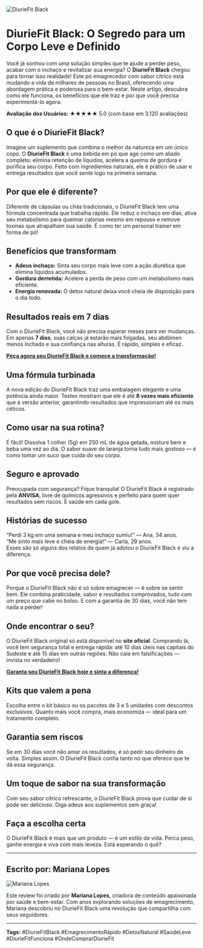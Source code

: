 ![DiurieFit Black](https://i.ibb.co/Y7WgqNV7/Diurie-Fit-Black.png)

# DiurieFit Black: O Segredo para um Corpo Leve e Definido

Você já sonhou com uma solução simples que te ajude a perder peso, acabar com o inchaço e revitalizar sua energia? O **DiurieFit Black** chegou para tornar isso realidade! Este pó emagrecedor com sabor cítrico está mudando a vida de milhares de pessoas no Brasil, oferecendo uma abordagem prática e poderosa para o bem-estar. Neste artigo, descubra como ele funciona, os benefícios que ele traz e por que você precisa experimentá-lo agora.

**Avaliação dos Usuários:** ★★★★★ 5.0 (com base em 3.120 avaliações)

## O que é o DiurieFit Black?

Imagine um suplemento que combina o melhor da natureza em um único copo. O **DiurieFit Black** é uma bebida em pó que age como um aliado completo: elimina retenção de líquidos, acelera a queima de gordura e purifica seu corpo. Feito com ingredientes naturais, ele é prático de usar e entrega resultados que você sente logo na primeira semana.

## Por que ele é diferente?

Diferente de cápsulas ou chás tradicionais, o DiurieFit Black tem uma fórmula concentrada que trabalha rápido. Ele reduz o inchaço em dias, ativa seu metabolismo para queimar calorias mesmo em repouso e remove toxinas que atrapalham sua saúde. É como ter um personal trainer em forma de pó!

## Benefícios que transformam

- **Adeus inchaço:** Sinta seu corpo mais leve com a ação diurética que elimina líquidos acumulados.
- **Gordura derretida:** Acelere a perda de peso com um metabolismo mais eficiente.
- **Energia renovada:** O detox natural deixa você cheia de disposição para o dia todo.

## Resultados reais em 7 dias

Com o DiurieFit Black, você não precisa esperar meses para ver mudanças. Em apenas **7 dias**, suas calças já estarão mais folgadas, seu abdômen menos inchado e sua confiança nas alturas. É rápido, simples e eficaz.

**[Peça agora seu DiurieFit Black e comece a transformação!](https://omeulink.com/diuriefit_black)**

## Uma fórmula turbinada

A nova edição do DiurieFit Black traz uma embalagem elegante e uma potência ainda maior. Testes mostram que ele é até **8 vezes mais eficiente** que a versão anterior, garantindo resultados que impressionam até os mais céticos.

## Como usar na sua rotina?

É fácil! Dissolva 1 colher (5g) em 250 mL de água gelada, misture bem e beba uma vez ao dia. O sabor suave de laranja torna tudo mais gostoso — é como tomar um suco que cuida do seu corpo.

## Seguro e aprovado

Preocupada com segurança? Fique tranquila! O DiurieFit Black é registrado pela **ANVISA**, livre de químicos agressivos e perfeito para quem quer resultados sem riscos. É saúde em cada gole.

## Histórias de sucesso

“Perdi 3 kg em uma semana e meu inchaço sumiu!” — Ana, 34 anos.  
“Me sinto mais leve e cheia de energia!” — Carla, 29 anos.  
Esses são só alguns dos relatos de quem já adotou o DiurieFit Black e viu a diferença.

## Por que você precisa dele?

Porque o DiurieFit Black não é só sobre emagrecer — é sobre se sentir bem. Ele combina praticidade, sabor e resultados comprovados, tudo com um preço que cabe no bolso. E com a garantia de 30 dias, você não tem nada a perder!

## Onde encontrar o seu?

O DiurieFit Black original só está disponível no **site oficial**. Comprando lá, você tem segurança total e entrega rápida: até 10 dias úteis nas capitais do Sudeste e até 15 dias em outras regiões. Não caia em falsificações — invista no verdadeiro!

**[Garanta seu DiurieFit Black hoje e sinta a diferença!](https://omeulink.com/diuriefit_black)**

## Kits que valem a pena

Escolha entre o kit básico ou os pacotes de 3 e 5 unidades com descontos exclusivos. Quanto mais você compra, mais economiza — ideal para um tratamento completo.

## Garantia sem riscos

Se em 30 dias você não amar os resultados, é só pedir seu dinheiro de volta. Simples assim. O DiurieFit Black confia tanto no que oferece que te dá essa segurança.

## Um toque de sabor na sua transformação

Com seu sabor cítrico refrescante, o DiurieFit Black prova que cuidar de si pode ser delicioso. Diga adeus aos suplementos sem graça!

## Faça a escolha certa

O DiurieFit Black é mais que um produto — é um estilo de vida. Perca peso, ganhe energia e viva com mais leveza. Está esperando o quê?

---

## Escrito por: Mariana Lopes

![Mariana Lopes](https://i.ibb.co/0RVBfZ73/karine.jpg)

Este review foi criado por **Mariana Lopes**, criadora de conteúdo apaixonada por saúde e bem-estar. Com anos explorando soluções de emagrecimento, Mariana descobriu no DiurieFit Black uma revolução que compartilha com seus seguidores.

---

**Tags:** #DiurieFitBlack #EmagrecimentoRápido #DetoxNatural #SaúdeLeve #DiurieFitFunciona #OndeComprarDiurieFit
